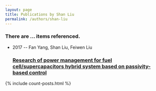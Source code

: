 ```yaml
---
layout: page
title: Publications by Shan Liu
permalink: /authors/shan-liu
---
```


<h3 id="number-posts">There are ... items referenced.</h3>
<ul class="post-list">
<li><span class='post-meta'>2017 -- Fan Yang, Shan Liu, Feiwen Liu</span><h3><a class='post-link' href="{{ site.baseurl }}/research-of-power-management-for-fuel-cell-supercapacitors-hybrid-system-based-on-passivity-based-control">Research of power management for fuel cell/supercapacitors hybrid system based on passivity-based control</a></h3></li>

</ul>
{% include count-posts.html %}
